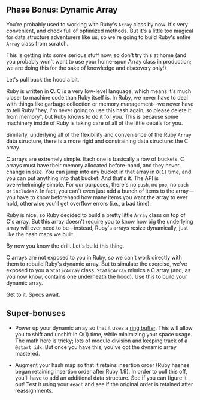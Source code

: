 ## Phase Bonus: Dynamic Array

You're probably used to working with Ruby's `Array` class by now. It's
very convenient, and chock full of optimized methods. But it's a little
too magical for data structure adventurers like us, so we're going to
build Ruby's entire `Array` class from scratch.

This is getting into some serious stuff now, so don't try this at home
(and you probably won't want to use your home-spun Array class in
production; we are doing this for the sake of knowledge and discovery
only!)

Let's pull back the hood a bit.

Ruby is written in **C**. C is a very low-level language, which means
it's much closer to machine code than Ruby itself is. In Ruby, we never
have to deal with things like garbage collection or memory
management--we never have to tell Ruby "hey, I'm never going to use this
hash again, so please delete it from memory", but Ruby knows to do it
for you. This is because some machinery inside of Ruby is taking care of
all of the little details for you.

Similarly, underlying all of the flexibility and convenience of the Ruby
`Array` data structure, there is a more rigid and constraining data
structure: the C array.

C arrays are extremely simple. Each one is basically a row of buckets. C
arrays must have their memory allocated before-hand, and they never
change in size. You can jump into any bucket in that array in `O(1)`
time, and you can put anything into that bucket. And that's it. The API
is overwhelmingly simple. For our purposes, there's no `push`, no `pop`,
no `each` or `includes?`. In fact, you can't even just add a bunch of
items to the array—you have to know beforehand how many items you want
the array to ever hold, otherwise you'll get overflow errors (i.e., a
bad time).

Ruby is nice, so Ruby decided to build a pretty little `Array` class on 
top of C's array. But this array doesn't require you to know
how big the underlying array will ever need to be—instead, Ruby's 
arrays resize dynamically, just like the hash maps we built. 

By now you know the drill. Let's build this thing.

C arrays are not exposed to you in Ruby, so we can't work directly with
them to rebuild Ruby's dynamic array. But to simulate the exercise,
we've exposed to you a `StaticArray` class. `StaticArray` mimics a C
array (and, as you now know, contains one underneath the hood). Use this
to build your dynamic array.

Get to it. Specs await.

## Super-bonuses

* Power up your dynamic array so that it uses a [ring
  buffer][ring-buffer-reading]. This will allow you to shift and unshift
  in O(1) time, while minimizing your space usage. The math here is
  tricky; lots of modulo division and keeping track of a `@start_idx`.
  But once you have this, you've got the dynamic array mastered.

* Augment your hash map so that it retains insertion order (Ruby hashes
  began retaining insertion order after Ruby 1.9). In order to pull this
  off, you'll have to add an additional data structure. See if you can
  figure it out! Test it using your `#each` and see if the original
  order is retained after reassignments.

 [ring-buffer-reading]: https://en.wikipedia.org/wiki/Circular_buffer#How_it_works
